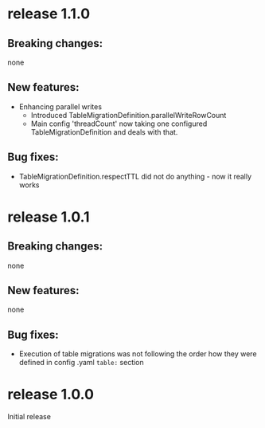 
# release 1.1.0

## Breaking changes:
none

## New features:
 * Enhancing parallel writes
    * Introduced TableMigrationDefinition.parallelWriteRowCount
    * Main config 'threadCount' now taking one configured TableMigrationDefinition and deals with that.
 
## Bug fixes:
 * TableMigrationDefinition.respectTTL did not do anything - now it really works


# release 1.0.1

## Breaking changes:
none

## New features:
none
 
## Bug fixes:
 * Execution of table migrations was not following the order how they were defined in config .yaml `table:` section  


# release 1.0.0

Initial release

